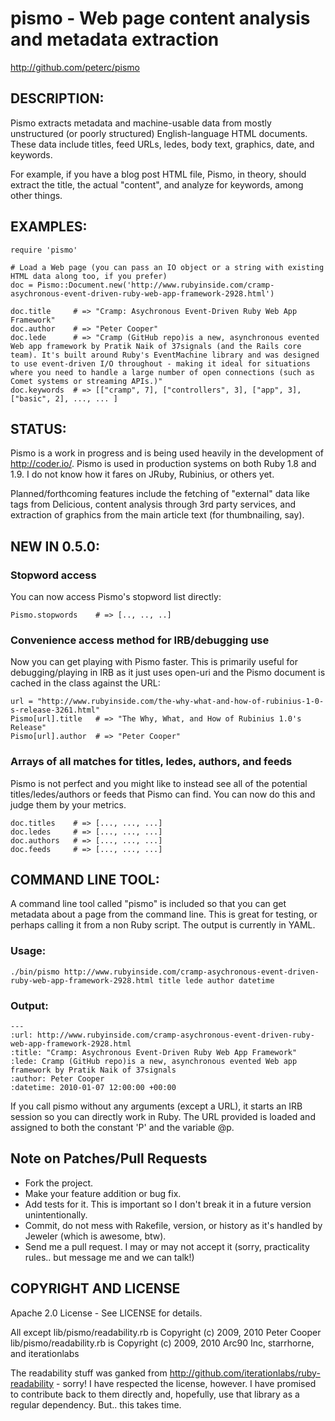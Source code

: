 # pismo - Web page content analysis and metadata extraction
http://github.com/peterc/pismo

## DESCRIPTION:

Pismo extracts metadata and machine-usable data from mostly unstructured (or poorly structured)
English-language HTML documents. These data include titles, feed URLs, ledes, body text, graphics, date, and keywords.

For example, if you have a blog post HTML file, Pismo, in theory, should
extract the title, the actual "content", and analyze for keywords, among other things.

## EXAMPLES:

    require 'pismo'
    
    # Load a Web page (you can pass an IO object or a string with existing HTML data along too, if you prefer)
    doc = Pismo::Document.new('http://www.rubyinside.com/cramp-asychronous-event-driven-ruby-web-app-framework-2928.html')
    
    doc.title     # => "Cramp: Asychronous Event-Driven Ruby Web App Framework"
    doc.author    # => "Peter Cooper"
    doc.lede      # => "Cramp (GitHub repo)is a new, asynchronous evented Web app framework by Pratik Naik of 37signals (and the Rails core team). It's built around Ruby's EventMachine library and was designed to use event-driven I/O throughout - making it ideal for situations where you need to handle a large number of open connections (such as Comet systems or streaming APIs.)"
    doc.keywords  # => [["cramp", 7], ["controllers", 3], ["app", 3], ["basic", 2], ..., ... ]
    
## STATUS:

Pismo is a work in progress and is being used heavily in the development of http://coder.io/. Pismo is used in production systems on both Ruby 1.8 and 1.9. I do not know how it fares on JRuby, Rubinius, or others yet.

Planned/forthcoming features include the fetching of "external" data like tags from Delicious, content analysis through 3rd party services, and extraction of graphics from the main article text (for thumbnailing, say).

## NEW IN 0.5.0:

### Stopword access

You can now access Pismo's stopword list directly:

    Pismo.stopwords    # => [.., .., ..]  
    
### Convenience access method for IRB/debugging use

Now you can get playing with Pismo faster. This is primarily useful for debugging/playing in IRB as it just uses open-uri and the Pismo document is cached in the class against the URL:

    url = "http://www.rubyinside.com/the-why-what-and-how-of-rubinius-1-0-s-release-3261.html"
    Pismo[url].title   # => "The Why, What, and How of Rubinius 1.0's Release"
    Pismo[url].author  # => "Peter Cooper"

### Arrays of all matches for titles, ledes, authors, and feeds

Pismo is not perfect and you might like to instead see all of the potential titles/ledes/authors or feeds that Pismo can find. You can now do this and judge them by your metrics.

    doc.titles    # => [..., ..., ...]    
    doc.ledes     # => [..., ..., ...]    
    doc.authors   # => [..., ..., ...]    
    doc.feeds     # => [..., ..., ...]
    
## COMMAND LINE TOOL:

A command line tool called "pismo" is included so that you can get metadata about a page from the command line. This is
great for testing, or perhaps calling it from a non Ruby script. The output is currently in YAML.

### Usage: 

    ./bin/pismo http://www.rubyinside.com/cramp-asychronous-event-driven-ruby-web-app-framework-2928.html title lede author datetime
    
### Output:

    --- 
    :url: http://www.rubyinside.com/cramp-asychronous-event-driven-ruby-web-app-framework-2928.html
    :title: "Cramp: Asychronous Event-Driven Ruby Web App Framework"
    :lede: Cramp (GitHub repo)is a new, asynchronous evented Web app framework by Pratik Naik of 37signals
    :author: Peter Cooper
    :datetime: 2010-01-07 12:00:00 +00:00
    
If you call pismo without any arguments (except a URL), it starts an IRB session so you can directly work in Ruby. The URL provided is loaded
and assigned to both the constant 'P' and the variable @p.

## Note on Patches/Pull Requests
 
* Fork the project.
* Make your feature addition or bug fix.
* Add tests for it. This is important so I don't break it in a future version unintentionally.
* Commit, do not mess with Rakefile, version, or history as it's handled by Jeweler (which is awesome, btw).
* Send me a pull request. I may or may not accept it (sorry, practicality rules.. but message me and we can talk!)

## COPYRIGHT AND LICENSE

Apache 2.0 License - See LICENSE for details.

All except lib/pismo/readability.rb is Copyright (c) 2009, 2010 Peter Cooper
lib/pismo/readability.rb is Copyright (c) 2009, 2010 Arc90 Inc, starrhorne, and iterationlabs

The readability stuff was ganked from http://github.com/iterationlabs/ruby-readability - sorry! I have respected the license, however. I have promised to contribute back to them directly and, hopefully, use that library as a regular dependency. But.. this takes time.